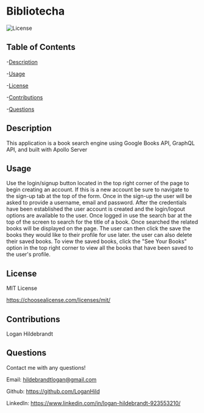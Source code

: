 
  # Bibliotecha

  ![License](https://img.shields.io/badge/license-MITLicense-success?style=plastic&logo=appveyor)

  ## Table of Contents
  -[Description](#description)

  -[Usage](#usage)

  -[License](#license)

  -[Contributions](#contributions)

  -[Questions](#questions)


  ## Description
  This application is a book search engine using Google Books API, GraphQL API, and built with Apollo Server


  ## Usage
  Use the login/signup button located in the top right corner of the page to begin creating an account. If this is a new account be sure to navigate to the sign-up tab at the top of the form. Once in the sign-up the user will be asked to provide a username, email and password. After the credentials have been established the user account is created and the login/logout options are available to the user. Once logged in use the search bar at the top of the screen to search for the title of a book. Once searched the related books will be displayed on the page. The user can then click the save the books they would like to their profile for use later. the user can also delete their saved books. To view the saved books, click the "See Your Books" option in the top right corner to view all the books that have been saved to the user's profile. 

  ## License
 
  MIT License

  <https://choosealicense.com/licenses/mit/>

  ## Contributions
  Logan Hildebrandt

  ## Questions
  Contact me with any questions!

  Email: <hildebrandtlogan@gmail.com>

  Github: <https://github.com/LoganHild>
  
  LinkedIn: <https://www.linkedin.com/in/logan-hildebrandt-923553210/>
